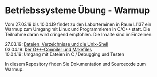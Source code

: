 # Betriebssysteme Übung - Warmup

Vom 27.03.19 bis 10.04.19 findet zu den Laborterminen in Raum LI137 ein Warmup zum Umgang mit Linux und Programmieren in C/C++ statt. Die Teilnahme daran wird dringend empfohlen. Die Inhalte sind im Einzelnen:

27.03.19: [Dateien, Verzeichnisse und die Unix-Shell](Termin1/termin1.md)  
03.04.19: [Der G++-Compiler und Makefiles](Termin2/termin2.md)  
10.04.19: Umgang mit Dateien in C / Debugging und Testen

In diesem Repository finden Sie Dokumentation und Sourcecode zum Warmup.

